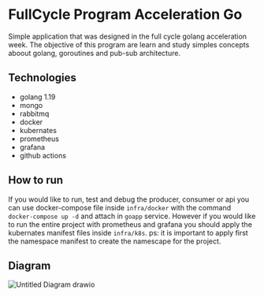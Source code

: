 # FullCycle Program Acceleration Go

Simple application that was designed in the full cycle golang acceleration week. 
The objective of this program are learn and study simples concepts aboout golang, goroutines and pub-sub architecture.

## Technologies

- golang 1.19
- mongo
- rabbitmq
- docker
- kubernates
- prometheus
- grafana
- github actions

## How to run

If you would like to run, test and debug the producer, consumer or api you can use docker-compose file inside `infra/docker` with the command `docker-compose up -d` and attach in `goapp` service. However if you would like to run the entire project with prometheus and grafana you should apply the kubernates manifest files inside `infra/k8s`. ps: it is important to apply first the namespace manifest to create the namescape for the project.

## Diagram

![Untitled Diagram drawio](https://user-images.githubusercontent.com/24505963/194855059-c339ced6-3127-4a15-87a0-a1c7d99e985e.png)
